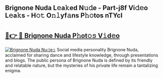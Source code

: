 ## Brignone Nuda L𝚎a𝚔ed N𝚞𝚍e - Part-j8f Vi𝚍𝚎o L𝚎a𝚔s - H𝚘𝚝 O𝚗𝚕yf𝚊ns P𝚑𝚘tos nTYcI

# <h2><a href="http://kf1tljz.oniu.top/?m=Brignone+Nuda">🔗👉 🔴 Brignone Nuda P𝚑ot𝚘𝚜 V𝚒d𝚎o</a></h2>

[![Brignone Nuda Nu𝚍e𝚜](https://i.imgur.com/0qMVB7G.gif)](http://kf1tljz.oniu.top/?m=Brignone+Nuda)
Social media personality Brignone Nuda, acclaimed for sharing dance and lifestyle knowledge, through presentations and blogs. The public persona of Brignone Nuda is defined by its friendly and relatable nature, but the mysteries of his private life remain a tantalizing enigma.  
